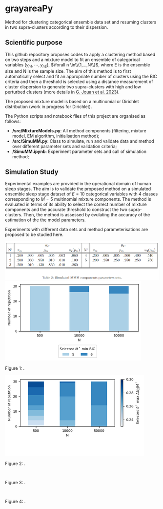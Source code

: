 # grayareaPy
Method for clustering categorical ensemble data set and resuming clusters in two supra-clusters according to their dispersion.

## Scientific purpose

This github repository proposes codes to apply a clustering method based on two steps and a mixture model to fit an ensemble of categorical variables $(y_{n1},\cdots,y_{nE})$, $\forall n \in\\{1,...,N\\}$, where E is the ensemble size and N is the sample size. The aim of this method is to first automatically select and fit an appropriate number of clusters using the BIC criteria and then a threshold is selected using a distance measurement of cluster dispersion to generate two supra-clusters with high and low perturbed clusters (more details in [G. Jouan et al. 2023](https://www.sciencedirect.com/science/article/pii/S0377221723007567)).

The proposed mixture model is based on a multinomial or Dirichlet distribution (work in progress for Dirichlet). 

The Python scripts and notebook files of this project are organised as follows:
* **/src/MixtureModels.py**: All method components (filtering, mixture model, EM algorithm, initialisation method);
* **/src/SimuMM.py**: Class to simulate, run and validate data and method over different parameter sets and validation criteria;
* **/SimuMM.ipynb**: Experiment parameter sets and call of simulation method;

## Simulation Study

Experimental examples are provided in the operational domain of human sleep stages. The aim is to validate the proposed method on a simulated ensemble sleep stage dataset of $E=10$ categorical variables with 4 classes corresponding to $M=5$ multinomial mixture components. The method is evaluated in terms of its ability to select the correct number of mixture components and the accurate threshold to construct the two supra-clusters. Then, the method is assessed by evulating the accuracy of the estimation of the the model parameters.

Experiments with different data sets and method parameterisations are proposed to be studied here.

<div class="image-wrapper" >
    <img src="/figure/table1.png" alt=""/>
</div>

<div class="image-wrapper" >
    <img src="/figure/SimuSelec0.png" alt=""/>
  </a>
      <p class="image-caption">Figure 1: .</p>
</div>

<div class="image-wrapper" >
    <img src="/figure/SimuSelec1.png" alt=""/>
  </a>
      <p class="image-caption">Figure 2: .</p>
</div>


<div class="image-wrapper" >
    <img src="/figure/SimuSelec2.png" alt=""/>
  </a>
      <p class="image-caption">Figure 3: .</p>
</div>

<div class="image-wrapper" >
    <img src="/figure/SimuSelec3.png" alt=""/>
  </a>
      <p class="image-caption">Figure 4: .</p>
</div>
